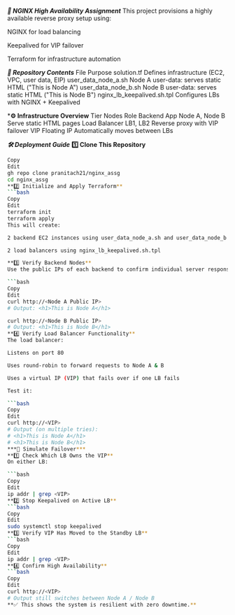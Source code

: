***🚀 NGINX High Availability Assignment***
This project provisions a highly available reverse proxy setup using:

NGINX for load balancing

Keepalived for VIP failover

Terraform for infrastructure automation

***📁 Repository Contents***
File	Purpose
solution.tf	Defines infrastructure (EC2, VPC, user data, EIP)
user_data_node_a.sh	Node A user-data: serves static HTML ("This is Node A")
user_data_node_b.sh	Node B user-data: serves static HTML ("This is Node B")
nginx_lb_keepalived.sh.tpl	Configures LBs with NGINX + Keepalived

***⚙️ Infrastructure Overview**
Tier	Nodes	Role
Backend App	Node A, Node B	Serve static HTML pages
Load Balancer	LB1, LB2	Reverse proxy with VIP failover
VIP	Floating IP	Automatically moves between LBs

***🛠️ Deployment Guide***
**1️⃣ Clone This Repository**
```bash
Copy
Edit
gh repo clone pranitach21/nginx_assg
cd nginx_assg
**2️⃣ Initialize and Apply Terraform**
```bash
Copy
Edit
terraform init
terraform apply
This will create:

2 backend EC2 instances using user_data_node_a.sh and user_data_node_b.sh

2 load balancers using nginx_lb_keepalived.sh.tpl

**3️⃣ Verify Backend Nodes**
Use the public IPs of each backend to confirm individual server responses:

```bash
Copy
Edit
curl http://<Node A Public IP>
# Output: <h1>This is Node A</h1>

curl http://<Node B Public IP>
# Output: <h1>This is Node B</h1>
**4️⃣ Verify Load Balancer Functionality**
The load balancer:

Listens on port 80

Uses round-robin to forward requests to Node A & B

Uses a virtual IP (VIP) that fails over if one LB fails

Test it:

```bash
Copy
Edit
curl http://<VIP>
# Output (on multiple tries):
# <h1>This is Node A</h1>
# <h1>This is Node B</h1>
***🔁 Simulate Failover***
**1️⃣ Check Which LB Owns the VIP**
On either LB:

```bash
Copy
Edit
ip addr | grep <VIP>
**2️⃣ Stop Keepalived on Active LB**
```bash
Copy
Edit
sudo systemctl stop keepalived
**3️⃣ Verify VIP Has Moved to the Standby LB**
```bash
Copy
Edit
ip addr | grep <VIP>
**4️⃣ Confirm High Availability**
```bash
Copy
Edit
curl http://<VIP>
# Output still switches between Node A / Node B
**✅ This shows the system is resilient with zero downtime.**
